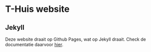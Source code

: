 # T-Huis website

## Jekyll
Deze website draait op Github Pages, wat op Jekyll draait. Check de documentatie daarvoor [hier](https://jekyllrb.com/docs/).

